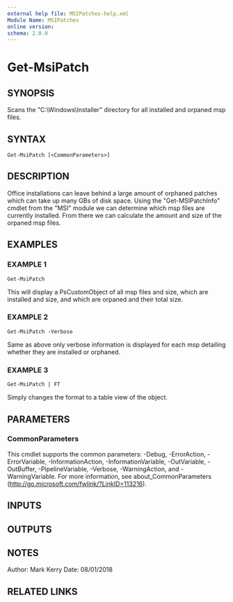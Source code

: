 ```yaml
---
external help file: MSIPatches-help.xml
Module Name: MSIPatches
online version:
schema: 2.0.0
---
```


# Get-MsiPatch

## SYNOPSIS
Scans the "C:\Windows\Installer" directory for all installed and orpaned msp files.

## SYNTAX

```
Get-MsiPatch [<CommonParameters>]
```

## DESCRIPTION
Office installations can leave behind a large amount of orphaned patches which can take up many GBs of disk space.
Using the "Get-MSIPatchInfo" cmdlet from the "MSI" module we can determine which msp files are currently installed.
From there we can calculate the amount and size of the orpaned msp files.

## EXAMPLES

### EXAMPLE 1
```
Get-MsiPatch
```

This will display a PsCustomObject of all msp files and size, which are installed and size, and which are 
orpaned and their total size.

### EXAMPLE 2
```
Get-MsiPatch -Verbose
```

Same as above only verbose information is displayed for each msp detailing whether they are installed or orphaned.

### EXAMPLE 3
```
Get-MsiPatch | FT
```

Simply changes the format to a table view of the object.

## PARAMETERS

### CommonParameters
This cmdlet supports the common parameters: -Debug, -ErrorAction, -ErrorVariable, -InformationAction, -InformationVariable, -OutVariable, -OutBuffer, -PipelineVariable, -Verbose, -WarningAction, and -WarningVariable.
For more information, see about_CommonParameters (http://go.microsoft.com/fwlink/?LinkID=113216).

## INPUTS

## OUTPUTS

## NOTES
Author: Mark Kerry
Date:   08/01/2018

## RELATED LINKS
